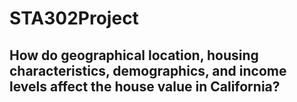 # STA302Project
## How do geographical location, housing characteristics, demographics, and income levels affect the house value in California?
